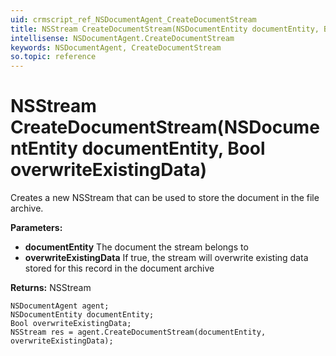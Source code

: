 ```yaml
---
uid: crmscript_ref_NSDocumentAgent_CreateDocumentStream
title: NSStream CreateDocumentStream(NSDocumentEntity documentEntity, Bool overwriteExistingData)
intellisense: NSDocumentAgent.CreateDocumentStream
keywords: NSDocumentAgent, CreateDocumentStream
so.topic: reference
---
```


# NSStream CreateDocumentStream(NSDocumentEntity documentEntity, Bool overwriteExistingData)

Creates a new NSStream that can be used to store the document in the file archive.

**Parameters:**
 - **documentEntity** The document the stream belongs to
 - **overwriteExistingData** If true, the stream will overwrite existing data stored for this record in the document archive

**Returns:** NSStream

```crmscript
NSDocumentAgent agent;
NSDocumentEntity documentEntity;
Bool overwriteExistingData;
NSStream res = agent.CreateDocumentStream(documentEntity, overwriteExistingData);
```

